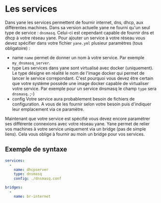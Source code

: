 # Les services

Dans yane les services permettent de fournir internet, dns, dhcp, aux différentes machines.
Dans sa version actuelle yane ne fourni qu'un seul type de service : `dnsmasq`. Celui-ci est cependant capable de fournir dns et dhcp à votre réseau yane.
Pour ajouter un service à votre réseau vous devez spécifier dans votre fichier `yane.yml` plusieur paramètres (tous obligatoire) : 
* name
`name` permet de donner un nom à votre service. Par exemple `my_dnsmasq_server`.
* type
Les services dans yane sont virtualisé avec docker (uniquement). Le type désigne en réalité le nom de l'image docker qui permet de lancer le service correpondant.
C'est pourquoi vous devez être certain que votre système possède une image docker capable de virtualiser votre service.
Par exemple pour un service dnsmasq le champ `type` sera `dnsmasq`. ;-)
* config
Votre service aura probablement besoin de fichiers de configuration. A vous de les fournir selon votre besoin puis d'indiquer leur emplacement via ce paramètre.

Maintenant que votre service est spécifié vous devez encore paramétrer ses différente connexions avec votre réseau yane. 
Yane permet de relier vos machines à votre service uniquement via un bridge (pas de simple liens).
Cela vous oblige à fournir au moin un bridge pour vos services. 
## Exemple de syntaxe

```Yaml
services:
  -
    name: dhcpserver
    type: dnsmasq
    config: ./dnsmasq.conf

bridges:
  -
    name: br-internet

```
